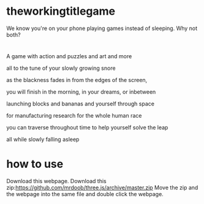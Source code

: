 # theworkingtitlegame
We know you're on your phone playing games instead of sleeping. Why not both?
#
A game with action and puzzles and art and more

all to the tune of your slowly growing snore

as the blackness fades in from the edges of the screen,

you will finish in the morning, in your dreams, or inbetween

launching blocks and bananas and yourself through space

for manufacturing research for the whole human race

you can traverse throughout time to help yourself solve the leap

all while slowly falling asleep


# how to use
Download this webpage.
Download this zip:https://github.com/mrdoob/three.js/archive/master.zip
Move the zip and the webpage into the same file and double click the webpage.
